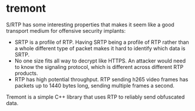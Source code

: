 # tremont

S/RTP has some interesting properties that makes it seem like a good transport medium for offensive security implants:
* SRTP is a profile of RTP. Having SRTP being a profile of RTP rather than a whole different type of packet makes it hard to identify which data is SRTP.
* No one size fits all way to decrypt like HTTPS. An attacker would need to know the signaling protocol, which is different across different RTP products.
* RTP has high potential throughput. RTP sending h265 video frames has packets up to 1440 bytes long, sending multiple frames a second.

Tremont is a simple C++ library that uses RTP to reliably send obfuscated data.
